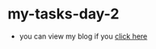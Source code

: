 # my-tasks-day-2
 - you can view my blog if you [click here](https://medium.com/@srinivasraghav03/difference-between-document-and-window-objects-e55f96f0cc3e)
